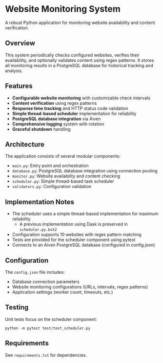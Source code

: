 # Website Monitoring System

A robust Python application for monitoring website availability and content verification.

## Overview

This system periodically checks configured websites, verifies their availability, and optionally validates content using regex patterns. It stores all monitoring results in a PostgreSQL database for historical tracking and analysis.

## Features

- **Configurable website monitoring** with customizable check intervals
- **Content verification** using regex patterns
- **Response time tracking** and HTTP status code validation
- **Simple thread-based scheduler** implementation for reliability
- **PostgreSQL database integration** via Aiven
- **Comprehensive logging** system with rotation
- **Graceful shutdown** handling

## Architecture

The application consists of several modular components:

- `main.py`: Entry point and orchestration
- `database.py`: PostgreSQL database integration using connection pooling
- `monitor.py`: Website availability and content checking
- `scheduler.py`: Simple thread-based task scheduler
- `validators.py`: Configuration validation

## Implementation Notes

- The scheduler uses a simple thread-based implementation for maximum reliability
  - A previous implementation using Dask is preserved in `scheduler.py.bck2`
- Configuration supports 10 websites with regex pattern matching
- Tests are provided for the scheduler component using pytest
- Connects to an Aiven PostgreSQL database (configured in config.json)

## Configuration

The `config.json` file includes:
- Database connection parameters
- Website monitoring configurations (URLs, intervals, regex patterns)
- Application settings (worker count, timeouts, etc.)

## Testing

Unit tests focus on the scheduler component:
```
python -m pytest test/test_scheduler.py
```

## Requirements

See `requirements.txt` for dependencies.